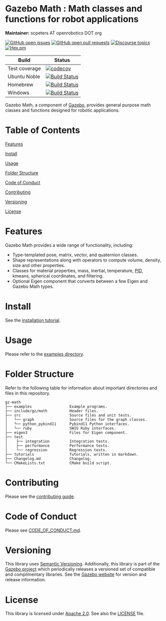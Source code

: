 # Gazebo Math : Math classes and functions for robot applications

**Maintainer:** scpeters AT openrobotics DOT org

[![GitHub open issues](https://img.shields.io/github/issues-raw/gazebosim/gz-math.svg)](https://github.com/gazebosim/gz-math/issues)
[![GitHub open pull requests](https://img.shields.io/github/issues-pr-raw/gazebosim/gz-math.svg)](https://github.com/gazebosim/gz-math/pulls)
[![Discourse topics](https://img.shields.io/discourse/https/community.gazebosim.org/topics.svg)](https://community.gazebosim.org)
[![Hex.pm](https://img.shields.io/hexpm/l/plug.svg)](https://www.apache.org/licenses/LICENSE-2.0)

Build | Status
-- | --
Test coverage | [![codecov](https://codecov.io/gh/gazebosim/gz-math/branch/main/graph/badge.svg)](https://codecov.io/gh/gazebosim/gz-math/branch/main)
Ubuntu Noble  | [![Build Status](https://build.osrfoundation.org/buildStatus/icon?job=gz_math-ci-main-noble-amd64)](https://build.osrfoundation.org/job/gz_math-ci-main-noble-amd64)
Homebrew      | [![Build Status](https://build.osrfoundation.org/buildStatus/icon?job=gz_math-ci-main-homebrew-amd64)](https://build.osrfoundation.org/job/gz_math-ci-main-homebrew-amd64)
Windows       | [![Build Status](https://build.osrfoundation.org/buildStatus/icon?job=gz_math-main-win)](https://build.osrfoundation.org/job/gz_math-main-win)

Gazebo Math, a component of [Gazebo](https://gazebosim.org), provides general purpose math
classes and functions designed for robotic applications.

# Table of Contents

[Features](#features)

[Install](#install)

[Usage](#usage)

[Folder Structure](#folder-structure)

[Code of Conduct](#code-of-conduct)

[Contributing](#code-of-contributing)

[Versioning](#versioning)

[License](#license)

# Features

Gazebo Math provides a wide range of functionality, including:

* Type-templated pose, matrix, vector, and quaternion classes.
* Shape representations along with operators to compute volume, density, size and other properties.
* Classes for material properties, mass, inertial, temperature, [PID](https://en.wikipedia.org/wiki/PID_controller), kmeans, spherical coordinates, and filtering.
* Optional Eigen component that converts between a few Eigen and Gazebo
Math types.

# Install

See the [installation tutorial](https://gazebosim.org/api/math/7/install.html).

# Usage

Please refer to the [examples directory](https://github.com/gazebosim/gz-math/raw/main/examples/).

# Folder Structure

Refer to the following table for information about important directories and files in this repository.

```
gz-math
├── examples                 Example programs.
├── include/gz/math          Header files.
├── src                      Source files and unit tests.
│   └── graph                Source files for the graph classes.
│   └── python_pybind11      Pybind11 Python interfaces.
│   └── ruby                 SWIG Ruby interfaces.
├── eigen3                   Files for Eigen component.
├── test
│    ├── integration         Integration tests.
│    ├── performance         Performance tests.
│    └── regression          Regression tests.
├── tutorials                Tutorials, written in markdown.
├── Changelog.md             Changelog.
└── CMakeLists.txt           CMake build script.
```
# Contributing

Please see the
[contributing guide](https://gazebosim.org/docs/all/contributing).

# Code of Conduct

Please see
[CODE_OF_CONDUCT.md](https://github.com/gazebosim/gz-sim/blob/main/CODE_OF_CONDUCT.md).

# Versioning

This library uses [Semantic Versioning](https://semver.org/). Additionally, this library is part of the [Gazebo project](https://gazebosim.org) which periodically releases a versioned set of compatible and complimentary libraries. See the [Gazebo website](https://gazebosim.org) for version and release information.

# License

This library is licensed under [Apache 2.0](https://www.apache.org/licenses/LICENSE-2.0). See also the [LICENSE](https://github.com/gazebosim/gz-math/blob/main/LICENSE) file.
